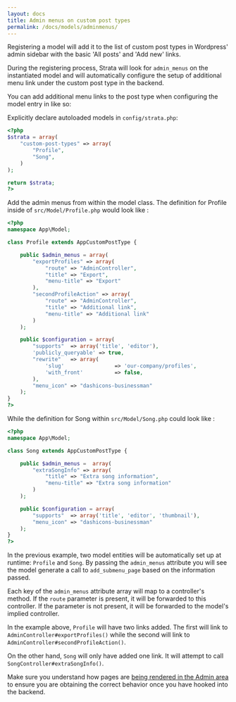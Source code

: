 ```yaml
---
layout: docs
title: Admin menus on custom post types
permalink: /docs/models/adminmenus/
---
```


Registering a model will add it to the list of custom post types in Wordpress' admin sidebar with the basic 'All posts' and 'Add new' links.

During the registering process, Strata will look for `admin_menus` on the instantiated model and will automatically configure the setup of additional menu link under the custom post type in the backend.

You can add additional menu links to the post type when configuring the model entry in  like so:

Explicitly declare autoloaded models in `config/strata.php`:
~~~ php
<?php
$strata = array(
    "custom-post-types" => array(
        "Profile",
        "Song",
    )
);

return $strata;
?>
~~~

Add the admin menus from within the model class. The definition for Profile inside of `src/Model/Profile.php` would look like :

~~~ php
<?php
namespace App\Model;

class Profile extends AppCustomPostType {

    public $admin_menus = array(
        "exportProfiles" => array(
            "route" => "AdminController",
            "title" => "Export",
            "menu-title" => "Export"
        ),
        "secondProfileAction" => array(
            "route" => "AdminController",
            "title" => "Additional link",
            "menu-title" => "Additional link"
        )
    );

    public $configuration = array(
        "supports"  => array('title', 'editor'),
        'publicly_queryable' => true,
        "rewrite"   => array(
            'slug'                => 'our-company/profiles',
            'with_front'          => false,
        ),
        "menu_icon" => "dashicons-businessman"
    );
}
?>
~~~

While the definition for Song within `src/Model/Song.php` could look like :

~~~ php
<?php
namespace App\Model;

class Song extends AppCustomPostType {

    public $admin_menus =  array(
        "extraSongInfo" => array(
            "title" => "Extra song information",
            "menu-title" => "Extra song information"
        )
    );

    public $configuration = array(
        "supports"  => array('title', 'editor', 'thumbnail'),
        "menu_icon" => "dashicons-businessman"
    );
}
?>
~~~

In the previous example, two model entities will be automatically set up at runtime: `Profile` and `Song`. By passing the `admin_menus` attribute you will see the model generate a call to `add_submenu_page` based on the information passed.

Each key of the `admin_menus` attribute array will map to a controller's method. If the `route` parameter is present, it will be forwarded to this controller. If the parameter is not present, it will be forwarded to the model's implied controller.

In the example above, `Profile` will have two links added. The first will link to `AdminController#exportProfiles()` while the second will link to `AdminController#secondProfileAction()`.

On the other hand, `Song` will only have added one link. It will attempt to call `SongController#extraSongInfo()`.

<p class="warning">
    Make sure you understand how pages are <a href="/docs/controllers/view/#on-rendering-in-the-admin">being rendered in the Admin area</a> to ensure you are obtaining the correct behavior once you have hooked into the backend.
</p>
